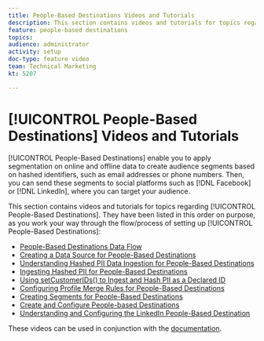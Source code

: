 ```yaml
---
title: People-Based Destinations Videos and Tutorials
description: This section contains videos and tutorials for topics regarding People-Based Destinations.
feature: people-based destinations
topics: 
audience: administrator
activity: setup
doc-type: feature video
team: Technical Marketing
kt: 5207

---
```


# [!UICONTROL People-Based Destinations] Videos and Tutorials

[!UICONTROL People-Based Destinations] enable you to apply segmentation on online and offline data to create audience segments based on hashed identifiers, such as email addresses or phone numbers. Then, you can send these segments to social platforms such as [!DNL Facebook] or [!DNL LinkedIn], where you can target your audience.

This section contains videos and tutorials for topics regarding [!UICONTROL People-Based Destinations]. They have been listed in this order on purpose, as you work your way through the flow/process of setting up [!UICONTROL People-Based Destinations]:

* [People-Based Destinations Data Flow](people-based-destinations-data-flow.md)
* [Creating a Data Source for People-Based Destinations](creating-a-data-source-for-people-based-destinations.md)
* [Understanding Hashed PII Data Ingestion for People-Based Destinations](understanding-hashed-pii-data-ingestion-for-people-based-destinations.md)
* [Ingesting Hashed PII for People-Based Destinations](ingesting-hashed-pii-for-people-based-destinations.md)
* [Using setCustomerIDs() to Ingest and Hash PII as a Declared ID](using-setcustomerids-to-ingest-and-hash-pii-as-a-declared-id.md)
* [Configuring Profile Merge Rules for People-Based Destinations](configuring-profile-merge-rules-for-people-based-destinations.md)
* [Creating Segments for People-Based Destinations](creating-segments-for-people-based-destinations.md)
* [Create and Configure People-based Destinations](create-and-configure-people-based-destinations.md)
* [Understanding and Configuring the LinkedIn People-Based Destination](understanding-and-configuring-the-linkedin-pbd.md)

These videos can be used in conjunction with the [documentation](https://docs.adobe.com/content/help/en/audience-manager/user-guide/features/destinations/people-based/people-based-destinations-overview.html).
